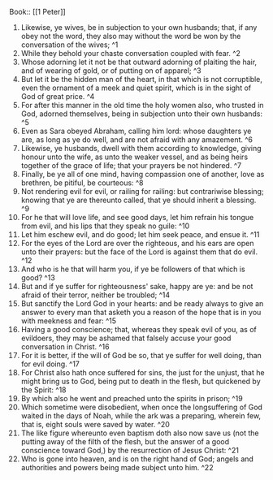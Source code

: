  Book:: [[1 Peter]]
 1. Likewise, ye wives, be in subjection to your own husbands; that, if any obey not the word, they also may without the word be won by the conversation of the wives; ^1
 2. While they behold your chaste conversation coupled with fear. ^2
 3. Whose adorning let it not be that outward adorning of plaiting the hair, and of wearing of gold, or of putting on of apparel; ^3
 4. But let it be the hidden man of the heart, in that which is not corruptible, even the ornament of a meek and quiet spirit, which is in the sight of God of great price. ^4
 5. For after this manner in the old time the holy women also, who trusted in God, adorned themselves, being in subjection unto their own husbands: ^5
 6. Even as Sara obeyed Abraham, calling him lord: whose daughters ye are, as long as ye do well, and are not afraid with any amazement. ^6
 7. Likewise, ye husbands, dwell with them according to knowledge, giving honour unto the wife, as unto the weaker vessel, and as being heirs together of the grace of life; that your prayers be not hindered. ^7
 8. Finally, be ye all of one mind, having compassion one of another, love as brethren, be pitiful, be courteous: ^8
 9. Not rendering evil for evil, or railing for railing: but contrariwise blessing; knowing that ye are thereunto called, that ye should inherit a blessing. ^9
 10. For he that will love life, and see good days, let him refrain his tongue from evil, and his lips that they speak no guile: ^10
 11. Let him eschew evil, and do good; let him seek peace, and ensue it. ^11
 12. For the eyes of the Lord are over the righteous, and his ears are open unto their prayers: but the face of the Lord is against them that do evil. ^12
 13. And who is he that will harm you, if ye be followers of that which is good? ^13
 14. But and if ye suffer for righteousness' sake, happy are ye: and be not afraid of their terror, neither be troubled; ^14
 15. But sanctify the Lord God in your hearts: and be ready always to give an answer to every man that asketh you a reason of the hope that is in you with meekness and fear: ^15
 16. Having a good conscience; that, whereas they speak evil of you, as of evildoers, they may be ashamed that falsely accuse your good conversation in Christ. ^16
 17. For it is better, if the will of God be so, that ye suffer for well doing, than for evil doing. ^17
 18. For Christ also hath once suffered for sins, the just for the unjust, that he might bring us to God, being put to death in the flesh, but quickened by the Spirit: ^18
 19. By which also he went and preached unto the spirits in prison; ^19
 20. Which sometime were disobedient, when once the longsuffering of God waited in the days of Noah, while the ark was a preparing, wherein few, that is, eight souls were saved by water. ^20
 21. The like figure whereunto even baptism doth also now save us (not the putting away of the filth of the flesh, but the answer of a good conscience toward God,) by the resurrection of Jesus Christ: ^21
 22. Who is gone into heaven, and is on the right hand of God; angels and authorities and powers being made subject unto him. ^22
